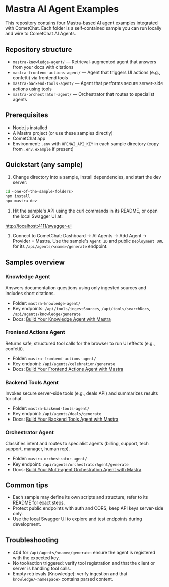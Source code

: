 # Mastra AI Agent Examples

This repository contains four Mastra-based AI agent examples integrated with CometChat. Each folder is a self-contained sample you can run locally and wire to CometChat AI Agents.

## Repository structure

- `mastra-knowledge-agent/` — Retrieval-augmented agent that answers from your docs with citations
- `mastra-frontend-actions-agent/` — Agent that triggers UI actions (e.g., confetti) via frontend tools
- `mastra-backend-tools-agent/` — Agent that performs secure server-side actions using tools
- `mastra-orchestrator-agent/` — Orchestrator that routes to specialist agents

## Prerequisites

- Node.js installed
- A Mastra project (or use these samples directly)
- CometChat app
- Environment: `.env` with `OPENAI_API_KEY` in each sample directory (copy from `.env.example` if present)

## Quickstart (any sample)

1. Change directory into a sample, install dependencies, and start the dev server:

```bash
cd <one-of-the-sample-folders>
npm install
npx mastra dev
```

1. Hit the sample's API using the curl commands in its README, or open the local Swagger UI at:

[http://localhost:4111/swagger-ui](http://localhost:4111/swagger-ui)

1. Connect to CometChat: Dashboard → AI Agents → Add Agent → Provider = Mastra. Use the sample's `Agent ID` and public `Deployment URL` for its `/api/agents/<name>/generate` endpoint.

## Samples overview

### Knowledge Agent

Answers documentation questions using only ingested sources and includes short citations.

- Folder: `mastra-knowledge-agent/`
- Key endpoints: `/api/tools/ingestSources`, `/api/tools/searchDocs`, `/api/agents/knowledge/generate`
- Docs: [Build Your Knowledge Agent with Mastra](https://www.cometchat.com/docs/ai-agents/mastra-knowledge-agent)

### Frontend Actions Agent

Returns safe, structured tool calls for the browser to run UI effects (e.g., confetti).

- Folder: `mastra-frontend-actions-agent/`
- Key endpoint: `/api/agents/celebration/generate`
- Docs: [Build Your Frontend Actions Agent with Mastra](https://www.cometchat.com/docs/ai-agents/mastra-frontend-actions-agent)

### Backend Tools Agent

Invokes secure server-side tools (e.g., deals API) and summarizes results for chat.

- Folder: `mastra-backend-tools-agent/`
- Key endpoint: `/api/agents/deals/generate`
- Docs: [Build Your Backend Tools Agent with Mastra](https://www.cometchat.com/docs/ai-agents/mastra-backend-tools-agent)

### Orchestrator Agent

Classifies intent and routes to specialist agents (billing, support, tech support, manager, human rep).

- Folder: `mastra-orchestrator-agent/`
- Key endpoint: `/api/agents/orchestratorAgent/generate`
- Docs: [Build Your Multi-agent Orchestration Agent with Mastra](https://www.cometchat.com/docs/ai-agents/mastra-coordinator-agent)

## Common tips

- Each sample may define its own scripts and structure; refer to its README for exact steps.
- Protect public endpoints with auth and CORS; keep API keys server-side only.
- Use the local Swagger UI to explore and test endpoints during development.

## Troubleshooting

- 404 for `/api/agents/<name>/generate`: ensure the agent is registered with the expected key.
- No tool/action triggered: verify tool registration and that the client or server is handling tool calls.
- Empty retrievals (Knowledge): verify ingestion and that `knowledge/<namespace>` contains parsed content.

